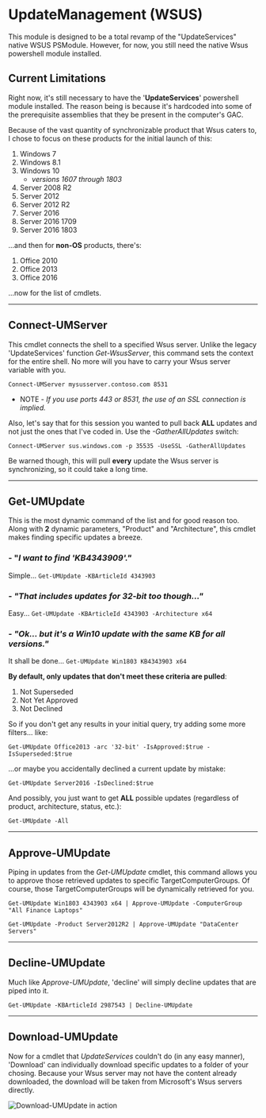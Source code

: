 # UpdateManagement (WSUS)

This module is designed to be a total revamp of the "UpdateServices" native WSUS PSModule. However, for now, you still need the native Wsus powershell module installed.

## Current Limitations

Right now, it's still necessary to have the '__UpdateServices__' powershell module installed.  The reason being is because it's hardcoded into some of the prerequisite assemblies that they be present in the computer's GAC.

Because of the vast quantity of synchronizable product that Wsus caters to, I chose to focus on these products for the initial launch of this:

1. Windows 7
1. Windows 8.1
1. Windows 10
    - _versions 1607 through 1803_
1. Server 2008 R2
1. Server 2012
1. Server 2012 R2
1. Server 2016
1. Server 2016 1709
1. Server 2016 1803

...and then for __non-OS__ products, there's:

1. Office 2010
2. Office 2013
3. Office 2016

...now for the list of cmdlets.

---

## Connect-UMServer

This cmdlet connects the shell to a specified Wsus server.  Unlike the legacy 'UpdateServices' function _Get-WsusServer_, this command sets the context for the entire shell.  No more will you have to carry your Wsus server variable with you.

`Connect-UMServer mysusserver.contoso.com 8531`

* NOTE - _If you use ports 443 or 8531, the use of an SSL connection is implied._

Also, let's say that for this session you wanted to pull back __ALL__ updates and not just the ones that I've coded in.  Use the _-GatherAllUpdates_ switch:

`Connect-UMServer sus.windows.com -p 35535 -UseSSL -GatherAllUpdates`

Be warned though, this will pull __every__ update the Wsus server is synchronizing, so it could take a long time.

---

## Get-UMUpdate

This is the most dynamic command of the list and for good reason too.  Along with __2__ dynamic parameters, "Product" and "Architecture", this cmdlet makes finding specific updates a breeze.

### - "_I want to find 'KB4343909'."_

Simple...
`Get-UMUpdate -KBArticleId 4343903`

### - _"That includes updates for 32-bit too though..."_

Easy...
`Get-UMUpdate -KBArticleId 4343903 -Architecture x64`

### - _"Ok... but it's a Win10 update with the same KB for all versions."_

It shall be done...
`Get-UMUpdate Win1803 KB4343903 x64`

__By default, only updates that don't meet these criteria are pulled__:

1. Not Superseded
1. Not Yet Approved
1. Not Declined

So if you don't get any results in your initial query, try adding some more filters... like:

`Get-UMUpdate Office2013 -arc '32-bit' -IsApproved:$true -IsSuperseded:$true`

...or maybe you accidentally declined a current update by mistake:

`Get-UMUpdate Server2016 -IsDeclined:$true`

And possibly, you just want to get __ALL__ possible updates (regardless of product, architecture, status, etc.):

`Get-UMUpdate -All`

---

## Approve-UMUpdate

Piping in updates from the _Get-UMUpdate_ cmdlet, this command allows you to approve those retrieved updates to specific TargetComputerGroups.  Of course, those TargetComputerGroups will be dynamically retrieved for you.

`Get-UMUpdate Win1803 4343903 x64 | Approve-UMUpdate -ComputerGroup "All Finance Laptops"`

`Get-UMUpdate -Product Server2012R2 | Approve-UMUpdate "DataCenter Servers"`

---

## Decline-UMUpdate

Much like _Approve-UMUpdate_, 'decline' will simply decline updates that are piped into it.

`Get-UMUpdate -KBArticleId 2987543 | Decline-UMUpdate`

---

## Download-UMUpdate

Now for a cmdlet that _UpdateServices_ couldn't do (in any easy manner), 'Download' can individually download specific updates to a folder of your chosing.  Because your Wsus server may not have the content already downloaded, the download will be taken from Microsoft's Wsus servers directly.

![Download-UMUpdate in action](https://images.yevrag35.com/DownloadUMUpdate.gif)